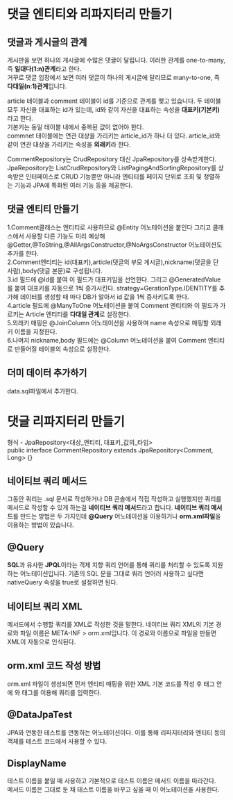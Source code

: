 # 댓글 엔티티와 리파지터리 만들기

## 댓글과 게시글의 관계  
게시판을 보면 하나의 게시글에 수많은 댓글이 달립니다. 이러한 관계를 one-to-many, 즉 **일대다(1:n)관계**라고 한다.  
거꾸로 댓글 입장에서 보면 여러 댓글이 하나의 게시글에 달리므로 many-to-one, 즉 **다대일(n:1)관계**입니다.  

article 테이블과  comment 테이블이 id를 기준으로 관계를 맺고 있습니다. 두 테이블 모두 자신을 대표하는 id가 있는데, id와 같이 자신을 대표하는 속성을 **대표키(기본키)** 라고 한다.  
기본키는 동일 테이블 내에서 중복된 값이 없어야 한다.  
commnet 테이블에는 연관 대상을 가리키는 article_id가 하나 더 있다. article_id와 같이 연관 대상을 가리키는 속성을 **외래키**라 한다.

CommentRepository는 CrudRepository 대신 JpaRepository를 상속받게한다.  
JpaRepository는 ListCrudRepository와 ListPagingAndSortingRepository를 상속받은 인터페이스로 CRUD 기능뿐만 아니라 엔티티를 페이지 단위로 조회 및 정렬하는 기능과 JPA에 특화된 여러 기능 등을 제공한다.  

## 댓글 엔티티 만들기
1.Comment클래스는 엔티티로 사용하므로 @Entity 어노테이션을 붙인다 그리고 클래스에서 사용할 다른 기능도 미리 예상해 @Getter,@ToString,@AllArgsConstructor,@NoArgsConstructor 어노테이션도 추가를 한다.   
2.Comment엔티티는 id(대표키),article(댓글의 부모 게시글),nickname(댓글을 단 사람),body(댓글 본문)로 구성됩니다.   
3.id 필드에 @Id를 붙여 이 필드가 대표키임을 선언한다. 그리고 @GeneratedValue를 붙여 대표키를 자동으로 1씩 증가시킨다. strategy=GerationType.IDENTITY를 추가해 데이터를 생성할 때 마다 DB가 알아서 id 값을 1씩 증사키도록 한다.  
4.article 필드에 @ManyToOne 어노테이션을 붙여 Comment 엔티티와 이 필드가 가르키는 Article 엔티티를 **다대일 관계**로 설정한다.  
5.외래키 매핑은 @JoinColumn 어노테이션을 사용하며 name 속성으로 매핑할 외래키 이름을 지정한다.  
6.나머지 nickname,body 필드에는 @Column 어노테이션을 붙여 Comment 엔티티로 만들어질 테이블의 속성으로 설정한다.  

## 더미 데이터 추가하기
data.sql파일에서 추가한다.  

# 댓글 리파지터리 만들기
형식 - JpaRepository<대상_엔티티, 대표키_값의_타입>  
public interface CommentRepository extends JpaRepository<Comment, Long> {}

## 네이티브 쿼리 메서드
그동안 쿼리는 .sql 문서로 작성하거나 DB 콘솔에서 직접 작성하고 실행했지만 쿼리를 메서드로 작성할 수 있게 하는걸 **네이티브 쿼리 메서드**라고 합니다.
**네이티브 쿼리 메서드**를 만드는 방법은 두 가지인데 **@Query** 어노테이션을 이용하거나 **orm.xml파일**을 이용하는 방법이 있습니다.

## @Query
**SQL**과 유사한 **JPQL**이라는 객제 지향 쿼리 언어를 통해 쿼리를 처리할 수 있도록 지원하는 어노테이션입니다. 기존의 SQL 문을 그대로 쿼리 언어러 사용하고 싶다면 nativeQuery 속성을 true로 설정하면 된다.

## 네이티브 쿼리 XML
메서드에서 수행할 쿼리를 XML로 작성한 것을 말한다. 네이티브 쿼리 XML의 기본 경로와 파일 이름은 META-INF > orm.xml입니다. 이 경로와 이름으로 파일을 만들면 XML이 자동으로 인식된다.

## orm.xml 코드 작성 방법
orm.xml 파일이 생성되면 먼저 엔티티 매핑을 위한 XML 기본 코드를 작성 후 <entity-mappings> 태그 안에 <named-native-query>와<query> 태그를 이용해 쿼리를 입력한다.

## @DataJpaTest
JPA와 연동한 테스트를 연동하는 어노테이션이다. 이를 통해 리파지터리와 엔티티 등의 객체를 테스트 코드에서 사용할 수 있다.

## DisplayName
테스트 이름을 붙일 때 사용하고 기본적으로 테스트 이름은 메서드 이름을 따라간다.  
메서드 이름은 그대로 둔 채 테스트 이름을 바꾸고 싶을 때 이 어노테이션을 사용한다.




